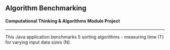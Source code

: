 ## Algorithm Benchmarking

#### Computational Thinking &amp; Algorithms Module Project
---

 <!-- Introduction (10%): Introduce the concept of sorting and sorting algorithms, discuss the relevance of concepts such
as complexity (time and space), performance, in-place sorting, stable sorting, comparator functions, comparison-based
and non-comparison-based sorts, etc.
• Sorting Algorithms (5 x 5 = 25%): Introduce each of your chosen algorithms in turn, discuss their space and
time complexity, and explain how each algorithm works using your own bespoke diagrams and diﬀerent example input
instances. If you diagrams are not original creations you will get zero.
• Implementation & Benchmarking (25%): This section will describe the process followed when implementing the
application above, and will present the results of your benchmarking. Discuss how the measured performance of the
algorithms diﬀered – were the results similar to what you would expect, given the time complexity of each chosen
algorithm? In this section you should use both a table and a graph to summarise the results obtained (see samples
below). -->

This Java application benchmarks 5 sorting algorithms - measuring time (T) for varying input data sizes (N).
